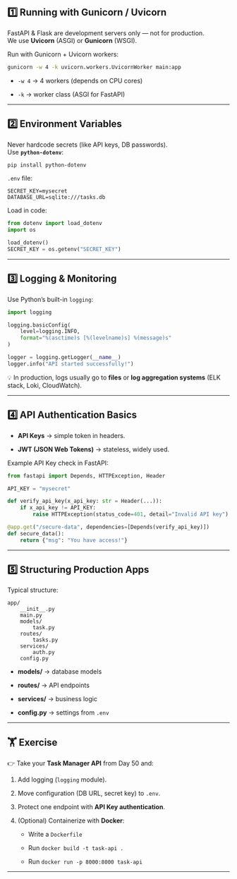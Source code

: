 ## 1️⃣ Running with Gunicorn / Uvicorn

FastAPI & Flask are development servers only — not for production.  
We use **Uvicorn** (ASGI) or **Gunicorn** (WSGI).

Run with Gunicorn + Uvicorn workers:

```bash
gunicorn -w 4 -k uvicorn.workers.UvicornWorker main:app
```

- `-w 4` → 4 workers (depends on CPU cores)
    
- `-k` → worker class (ASGI for FastAPI)
    

---

## 2️⃣ Environment Variables

Never hardcode secrets (like API keys, DB passwords).  
Use **`python-dotenv`**:

```bash
pip install python-dotenv
```

`.env` file:

```
SECRET_KEY=mysecret
DATABASE_URL=sqlite:///tasks.db
```

Load in code:

```python
from dotenv import load_dotenv
import os

load_dotenv()
SECRET_KEY = os.getenv("SECRET_KEY")
```

---

## 3️⃣ Logging & Monitoring

Use Python’s built-in `logging`:

```python
import logging

logging.basicConfig(
    level=logging.INFO,
    format="%(asctime)s [%(levelname)s] %(message)s"
)

logger = logging.getLogger(__name__)
logger.info("API started successfully!")
```

💡 In production, logs usually go to **files** or **log aggregation systems** (ELK stack, Loki, CloudWatch).

---

## 4️⃣ API Authentication Basics

- **API Keys** → simple token in headers.
    
- **JWT (JSON Web Tokens)** → stateless, widely used.
    

Example API Key check in FastAPI:

```python
from fastapi import Depends, HTTPException, Header

API_KEY = "mysecret"

def verify_api_key(x_api_key: str = Header(...)):
    if x_api_key != API_KEY:
        raise HTTPException(status_code=401, detail="Invalid API key")

@app.get("/secure-data", dependencies=[Depends(verify_api_key)])
def secure_data():
    return {"msg": "You have access!"}
```

---

## 5️⃣ Structuring Production Apps

Typical structure:

```
app/
    __init__.py
    main.py
    models/
        task.py
    routes/
        tasks.py
    services/
        auth.py
    config.py
```

- **models/** → database models
    
- **routes/** → API endpoints
    
- **services/** → business logic
    
- **config.py** → settings from `.env`
    

---

## 🏋️ Exercise

👉 Take your **Task Manager API** from Day 50 and:

1. Add logging (`logging` module).
    
2. Move configuration (DB URL, secret key) to `.env`.
    
3. Protect one endpoint with **API Key authentication**.
    
4. (Optional) Containerize with **Docker**:
    
    - Write a `Dockerfile`
        
    - Run `docker build -t task-api .`
        
    - Run `docker run -p 8000:8000 task-api`
        

---
